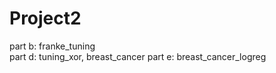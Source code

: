 # Project2

part b: franke_tuning <br />
part d: tuning_xor, breast_cancer
part e: breast_cancer_logreg
